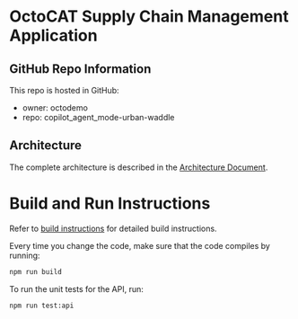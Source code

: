 # OctoCAT Supply Chain Management Application

## GitHub Repo Information

This repo is hosted in GitHub:
- owner: octodemo
- repo: copilot_agent_mode-urban-waddle

## Architecture

The complete architecture is described in the [Architecture Document](../docs/architecture.md).

# Build and Run Instructions

Refer to [build instructions](../docs/build.md) for detailed build instructions.

Every time you change the code, make sure that the code compiles by running:

```bash
npm run build
```

To run the unit tests for the API, run:

```bash
npm run test:api
```
